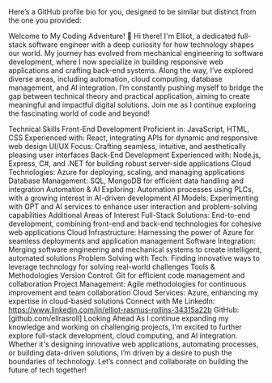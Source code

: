 
Here’s a GitHub profile bio for you, designed to be similar but distinct from the one you provided:

Welcome to My Coding Adventure! 🚀
Hi there! I'm Elliot, a dedicated full-stack software engineer with a deep curiosity for how technology shapes our world. My journey has evolved from mechanical engineering to software development, where I now specialize in building responsive web applications and crafting back-end systems. Along the way, I’ve explored diverse areas, including automation, cloud computing, database management, and AI integration. I’m constantly pushing myself to bridge the gap between technical theory and practical application, aiming to create meaningful and impactful digital solutions. Join me as I continue exploring the fascinating world of code and beyond!

Technical Skills
Front-End Development
Proficient in: JavaScript, HTML, CSS
Experienced with: React, integrating APIs for dynamic and responsive web design
UI/UX Focus: Crafting seamless, intuitive, and aesthetically pleasing user interfaces
Back-End Development
Experienced with: Node.js, Express, C#, and .NET for building robust server-side applications
Cloud Technologies: Azure for deploying, scaling, and managing applications
Database Management: SQL, MongoDB for efficient data handling and integration
Automation & AI
Exploring: Automation processes using PLCs, with a growing interest in AI-driven development
AI Models: Experimenting with GPT and AI services to enhance user interaction and problem-solving capabilities
Additional Areas of Interest
Full-Stack Solutions: End-to-end development, combining front-end and back-end technologies for cohesive web applications
Cloud Infrastructure: Harnessing the power of Azure for seamless deployments and application management
Software Integration: Merging software engineering and mechanical systems to create intelligent, automated solutions
Problem Solving with Tech: Finding innovative ways to leverage technology for solving real-world challenges
Tools & Methodologies
Version Control: Git for efficient code management and collaboration
Project Management: Agile methodologies for continuous improvement and team collaboration
Cloud Services: Azure, enhancing my expertise in cloud-based solutions
Connect with Me
LinkedIn: https://www.linkedin.com/in/elliot-rasmus-rollins-34315a22b
GitHub: [github.com/ellrasroll]
Looking Ahead
As I continue expanding my knowledge and working on challenging projects, I’m excited to further explore full-stack development, cloud computing, and AI integration. Whether it's designing innovative web applications, automating processes, or building data-driven solutions, I’m driven by a desire to push the boundaries of technology. Let’s connect and collaborate on building the future of tech together!

